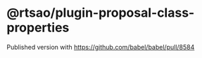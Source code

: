 # @rtsao/plugin-proposal-class-properties

Published version with https://github.com/babel/babel/pull/8584
